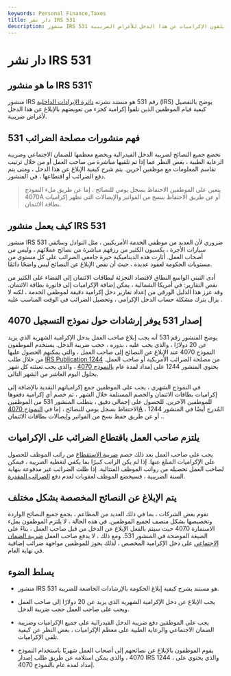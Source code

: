 ```yaml
---
keywords: Personal Finance,Taxes
title: دار نشر IRS 531
description: منشور IRS 531 هو مستند نشرته مصلحة الضرائب الأمريكية والذي يوضح بالتفصيل كيفية إبلاغ الموظفين الذين يتلقون الإكراميات عن هذا الدخل للأغراض الضريبية.
---
```


# دار نشر IRS 531
## ما هو منشور IRS 531؟

منشور IRS رقم 531 هو مستند نشرته [دائرة الإيرادات الداخلية](/irs) (IRS) يوضح بالتفصيل كيفية قيام الموظفين الذين تلقوا إكرامية كجزء من تعويضهم بالإبلاغ عن هذا الدخل لأغراض ضريبية.

## فهم منشورات مصلحة الضرائب 531

تخضع جميع النصائح لضريبة الدخل الفيدرالية ويخضع معظمها للضمان الاجتماعي وضريبة الرعاية الطبية ، بغض النظر عما إذا تم تلقيها مباشرة من صاحب العمل أو من خلال ترتيب تقاسم المعلومات مع موظفين آخرين. يتم شرح كيفية الإبلاغ عن هذا الدخل ، ومتى يتم دفع الضرائب أو اقتطاعها ، في المنشور.

> يتعين على الموظفين الاحتفاظ بسجل يومي للنصائح ، إما عن طريق ملء النموذج 4070A أو عن طريق الاحتفاظ بنسخ من الفواتير والإيصالات التي تظهر إكراميات بطاقة الائتمان.

>

## كيف يعمل منشور IRS 531

منشور IRS 531 ضروري لأن العديد من موظفي الخدمة الأمريكيين ، مثل النوادل وسائقي سيارات الأجرة ، يكسبون الكثير من رزقهم مباشرة من نصائح عملائهم ، وليس من أصحاب العمل. أثارت هذه الديناميكية حيرة جامعي الضرائب على كل مستوى من مستويات الحكومة لعقود عديدة ، حيث أن نقص الإبلاغ عن النصائح ليس واضحًا دائمًا.

أدى التبني الواسع النطاق لاقتصاد التجزئة لبطاقات الائتمان إلى القضاء على الكثير من نقص التقارير: في أمريكا الشمالية ، يمكن إضافة الإكراميات إلى فاتورة بطاقة الائتمان. وقد عزز هذا الدليل الورقي من إعداد تقارير دخل إكرامية دقيقة لموظفي الخدمة ، لكنه لا يزال يترك مشكلة حساب الدخل الإكرامي ، وتحصيل الضرائب في الوقت المناسب عليه .

## إصدار 531 يوفر إرشادات حول نموذج التسجيل 4070

يوضح المنشور رقم 531 أنه يجب إبلاغ صاحب العمل بدخل الإكرامية الشهرية الذي يزيد عن 20 دولارًا ، والذي يجب عليه ، بدوره ، حجب ضريبة الدخل. يستخدم الموظفون النموذج 4070 عند الإبلاغ عن النصائح إلى صاحب العمل ، والتي يمكنهم الحصول عليها من خلال طلب [IRS Publication 1244](/irs-pub-1244) من مصلحة الضرائب الأمريكية أو صاحب العمل. يحتوي المنشور 1244 على إمداد لمدة عام [بالنموذج 4070](/form-4070) ، والذي يجب تعبئته كل شهر بحلول اليوم العاشر من الشهر التالي.

في النموذج الشهري ، يجب على الموظفين جمع إكرامياتهم النقدية بالإضافة إلى إكراميات بطاقات الائتمان والخصم المستلمة خلال الشهر ، ثم خصم أي إكرامية دفعوها للموظفين الآخرين. للحصول على إجمالي دقيق ، يتطلب المنشور 531 من الموظفين الاحتفاظ بسجل يومي للنصائح ، إما في [النموذج 4070A](/form-4070a) ، المُدرج أيضًا في المنشور 1244 ، أو عن طريق حفظ نسخ من الفواتير وإيصالات بطاقات الائتمان.

## يلتزم صاحب العمل باقتطاع الضرائب على الإكراميات

يجب على صاحب العمل بعد ذلك خصم [ضريبة الاستقطاع](/withholdingtax) من راتب الموظف للحصول على الإكراميات المبلغ عنها. إذا لم يكن الراتب كبيرًا بما يكفي لتغطية الضريبة ، فيمكن لصاحب العمل تحصيله من رواتب الموظف المتتالية. إذا ظلت الضرائب غير مدفوعة بنهاية السنة الضريبية ، فسيخضع الموظف لعقوبات لعدم دفع [الضرائب المقدرة](/estimated-tax).

## يتم الإبلاغ عن النصائح المخصصة بشكل مختلف

تقوم بعض الشركات ، بما في ذلك العديد من المطاعم ، بجمع جميع النصائح الواردة وتخصيصها بشكل منصف لجميع الموظفين. في هذه الحالة ، لا يلتزم الموظفون بملء الاستمارة 4070 حيث سيتم بالفعل الإبلاغ عن الدخل من قبل صاحب العمل ، بناءً على الصيغة الموضحة في المنشور 531. ومع ذلك ، لا يدفع صاحب العمل [ضريبة الضمان الاجتماعي](/social-security-tax) على دخل الإكرامية المخصص ، لذلك يجوز للموظفين مواجهة ضرائب إضافية في نهاية العام.

## يسلط الضوء

- منشور IRS 531 هو مستند يشرح كيفية إبلاغ الحكومة بالإرشادات الخاضعة للضريبة.

- يجب الإبلاغ عن دخل الإكرامية الشهرية الذي يزيد عن 20 دولارًا إلى صاحب العمل ويجب على صاحب العمل حجب ضريبة الدخل.

- يجب على الموظفين دفع ضريبة الدخل الفيدرالية على جميع الإكراميات وضريبة الضمان الاجتماعي والرعاية الطبية على معظم الإكراميات ، بغض النظر عن كيفية تلقي الإكراميات.

- يقوم الموظفون بالإبلاغ عن نصائحهم إلى أصحاب العمل شهريًا باستخدام النموذج 4070 ، والذي يمكن استلامه عن طريق طلب إصدار IRS 1244 ، والذي يحتوي على إمداد لمدة عام بالنموذج 4070.

